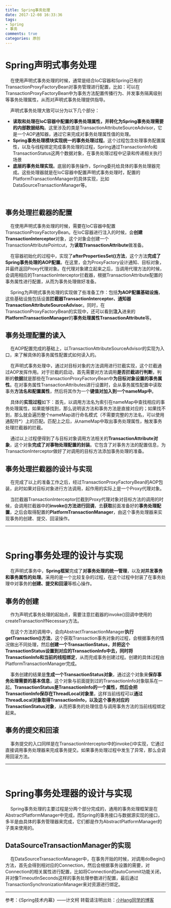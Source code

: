 ```yaml
---
title: Spring事务处理
date: 2017-12-08 16:33:36
tags:
- Spring
- 事务
comments: true
categories: 原创
---
```

# Spring声明式事务处理
&nbsp;&nbsp;&nbsp;&nbsp;在使用声明式事务处理的时候，通常是结合IoC容器和Spring已有的TransactionProxyFactoryBean对事务管理进行配置，比如：可以在TransactionProxyFactoryBean中为事务方法配置传播行为、并发事务隔离级别等事务处理属性，从而对声明式事务处理提供指导。

&nbsp;&nbsp;&nbsp;&nbsp;声明式事务处理大致可以分为以下几个部分：<!-- more -->
- **读取和处理在IoC容器中配置的事务处理属性，并转化为Spring事务处理需要的内部数据结构**。这里涉及的类是TransactionAttributeSourceAdvisor，它是一个AOP通知器，通过它来完成对事务处理属性值的处理。
- **Spring事务处理模块实现统一的事务处理过程**。这个过程包含处理事务配置属性，以及与线程绑定完成事务处理的过程，Spring通过TransactionInfo和TransactionStatus这两个数据对象，在事务处理过程中记录和传递相关执行场景
- **底层的事务处理实现**。底层的事务操作，Spring委托给具体的事务处理器完成。这些处理器就是在IoC容器中配置声明式事务处理时，配置的PlatformTransactionManager的具体实现，比如DataSourceTransactionManager等。
<br>

## 事务处理拦截器的配置
&nbsp;&nbsp;&nbsp;&nbsp;在使用声明式事务处理的时候，需要在IoC容器中配置TransactionProxyFactoryBean。在IoC容器进行注入的时候，会**创建TransactionInterceptor**对象，这个对象会创建一个TransactionAttributePointcut，为**读取TransactionAttribute**做准备。

&nbsp;&nbsp;&nbsp;&nbsp;在容器初始化的过程中，实现了**afterPropertiesSet()方法**，这个方法**完成了Spring事务处理的AOP配置**。在这里，会为ProxyFactory设计通知、目标对象，并最终返回Proxy代理对象。在代理对象建立起来之后，当调用代理方法的时候，会调用相应的TransactionInterceptor拦截器，根据TransactionAttribute配置的事务属性进行配置，从而为事务处理做好准备。

&nbsp;&nbsp;&nbsp;&nbsp;Spring为声明式事务处理的实现做了些准备工作：包括**为AOP配置基础设施**，这些基础设施包括设置**拦截器TransactionInterceptor、通知器TransactionAttributeSourceAdviso**r。同时，在TransactionProxyFactoryBean的实现中，还可以看到**注入**进来的**PlatformTransactionManager**的**事务处理属性TransactionAttribute**等。
<br>

## 事务处理配置的读入
&nbsp;&nbsp;&nbsp;&nbsp;在AOP配置完成的基础上，以TransactionAttributeSourceAdvisor的实现为入口，来了解具体的事务属性配置式如何读入的。

&nbsp;&nbsp;&nbsp;&nbsp;在声明式事务处理中，通过对目标对象的方法调用进行拦截实现，这个拦截通过AOP发挥作用。对于拦截的启动，首先需要对方法调用**是否拦截进行判断**，判断的**依据**就是那些在TransactionProxyFactoryBean中**为目标对象设置的事务属性**。在对事务属性TransactionAttributes进行设置时，会从事务属性配置中读取事务**方法名和配置属性**，然后将其作为一个**键值对加入到一个nameMap中**。

&nbsp;&nbsp;&nbsp;&nbsp;具体的**实现过程**如下：首先，以调用方法名为索引在nameMap中查找相应的事务处理属性，如果能够找到，那么说明该方法和事务方法是直接对应的；如果找不到，那么就会遍历整个nameMap进行命名模式（不需要完整的方法名，可以使用通配符*）上的匹配。匹配上之后，从nameMap中取出事务处理属性，触发事务处理拦截器的拦截。

&nbsp;&nbsp;&nbsp;&nbsp;通过以上过程便得到了与目标对象调用方法相关的**TransactionAttribute对象**，这个对象**完成了对事物处理配置的封装**。它包含了对事务方法的配置信息，为TransactionInterceptor做好了对调用的目标方法添加事务处理的准备。
<br>

## 事务处理拦截器的设计与实现
&nbsp;&nbsp;&nbsp;&nbsp;在完成了以上的准备工作之后，经过TransactionProxyFactoryBean的AOP包装，此时如果对目标对象进行方法调用，起作用的实际上是一个Proxy代理对象。

&nbsp;&nbsp;&nbsp;&nbsp;当拦截器TransactionInterceptor拦截到Proxy代理对象对目标方法的调用的时候，会调用拦截器中的**invoke()方法进行回调**，去**获取**前面准备好的**事务处理配置**，之后会取得配置的**PlatformTransactionManager**，由这个事务处理器来实现事务的创建、提交、回滚操作。

---
<br>

# Spring事务处理的设计与实现
&nbsp;&nbsp;&nbsp;&nbsp;在声明式事务中，**Spring框架**完成了**对事务处理的统一管理**，以及**对并发事务和事务属性的处理**。采用的是一个比较复杂的过程，在这个过程中封装了在事务处理中对事务的**创建、提交和回滚**等核心操作。
<br>

## 事务的创建
&nbsp;&nbsp;&nbsp;&nbsp;作为声明式事务处理的起始点，需要注意拦截器的invoke()回调中使用的createTransactionIfNecessary方法。

&nbsp;&nbsp;&nbsp;&nbsp;在这个方法的调用中，会向AbstractTransactionManager**执行getTransaction()方法**，这个获取Transaction事务对象的过程，会根据事务的情况做出不同处理，然后**创建一个TransactionStatus，并把这个TransactionStatus设置到对应的TransactionInfo中去，同时将TransactionInfo和当前的线程绑定**，从而完成事务创建过程。创建的具体过程由PlatformTransactionManager完成。


&nbsp;&nbsp;&nbsp;&nbsp;事务创建的结果是**生成一个TransactionStatus对象**，通过这个对象来**保存事务处理需要的基本信息**，这个对象与前面提到过的TransactionInfo对象联系在一起。**TransactionStatus是TransactionInfo的一个属性，然后会把TransactionInfo保存在ThreadLocal对象里**，这样当前线程可以**通过ThreadLocal对象取得TransactionInfo，以及这个事务对应的TransactionStatus对象**，从而把事务的处理信息与调用事务方法的当前线程绑定起来。
<br>

## 事务的提交和回滚
&nbsp;&nbsp;&nbsp;&nbsp;事务提交的入口同样是在TransactionInterceptor中的invoke()中实现，它通过直接调用事务处理器来完成事务提交。如果事务处理过程中发生了异常，那么会调用回滚方法。

---
<br>

# Spring事务处理器的设计与实现
&nbsp;&nbsp;&nbsp;&nbsp;Spring事务处理的主要过程是分两个部分完成的，通用的事务处理框架是在AbstractPlatformManager中完成，而Spring的事务接口与数据源实现的接口，多半是由具体的事务管理器来完成，它们都是作为AbstractPlatformManager的子类来使用的。
<br>

## DataSourceTransactionManager的实现
&nbsp;&nbsp;&nbsp;&nbsp;在DataSourceTransactionManager中，在事务开始的时候，对调用doBegin()方法，首先会得到相对应的Connection，然后会根据事务设置的需要，对Connection的相关属性进行配置，比如将Connection的autoCommit功能关闭，并对像TimeoutInSeconds这样的事务处理参数进行配置，最后通过TransactionSynchronizationManager来对资源进行绑定。

---
参考：《Spring技术内幕》——计文柯
转载请注明出处：[小Hang同学的博客](http://www.yhang6.com/)
